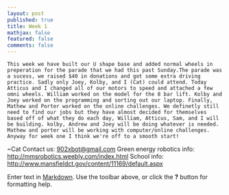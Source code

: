 ```yaml
---
layout: post
published: true
title: Week 1
mathjax: false
featured: false
comments: false
---
```


	This week we have built our U shape base and added normal wheels in preperation for the parade that we had this past Sunday.The parade was a sucess, we raised $40 in donations and got some extra driving practice. Sadly only Joey, Kolby, and I (Cat) could attend. Today Atticus and I changed all of our motors to speed and attached a few omni wheels. William worked on the model for the 8 bar lift. Kolby and Joey worked on the programming and sorting out our laptop. Finally, Mathew and Porter worked on the online challenges. We definetly still need to find our jobs but they have almost decided for themselves based off of what they do each day, William, Atticus, Sam, and I will be building. kolby, Andrew and Joey will be doing whatever is needed. Mathew and porter will be working with computer/online challenges. Anyway for week one I think we're off to a smooth start!
   ~Cat
   Contact us: 902xbot@gmail.com
   Green energy robotics info: http://mmsrobotics.weebly.com/index.html
   School info: http://www.mansfieldct.gov/content/11169/default.aspx



Enter text in [Markdown](http://daringfireball.net/projects/markdown/). Use the toolbar above, or click the **?** button for formatting help.
